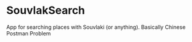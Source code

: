 # SouvlakSearch
App for searching places with Souvlaki (or anything). Basically Chinese Postman Problem


